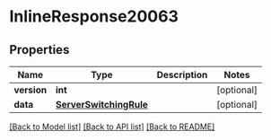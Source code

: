 # InlineResponse20063

## Properties
Name | Type | Description | Notes
------------ | ------------- | ------------- | -------------
**version** | **int** |  | [optional] 
**data** | [**ServerSwitchingRule**](ServerSwitchingRule.md) |  | [optional] 

[[Back to Model list]](../README.md#documentation-for-models) [[Back to API list]](../README.md#documentation-for-api-endpoints) [[Back to README]](../README.md)

